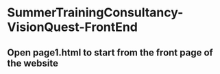 # SummerTrainingConsultancy-VisionQuest-FrontEnd

## Open page1.html to start from the front page of the website
